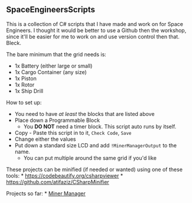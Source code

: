 SpaceEngineersScripts
---------------------

This is a collection of C# scripts that I have made and work on for Space Engineers. I thought it would be better to use a Github then the workshop, since it'll be easier for me to work on and use version control then that. Bleck.

The bare minimum that the grid needs is:
  * 1x Battery (either large or small)
  * 1x Cargo Container (any size)
  * 1x Piston
  * 1x Rotor
  * 1x Ship Drill

<!-- WIP -->
How to set up:
  * You need to have *at least* the blocks that are listed above
  * Place down a Programmable Block
      * You **DO NOT** need a timer block. This script auto runs by itself.
  * Copy - Paste this script in to it, `Check Code`, `Save`
  * Change either the values
  * Put down a standard size LCD and add `!MinerManagerOutput` to the name.
      * You can put multiple around the same grid if you'd like

These projects can be minified (if needed or wanted) using one of these tools:
    * https://codebeautify.org/csharpviewer
    * https://github.com/atifaziz/CSharpMinifier

Projects so far:
    * [Miner Manager](MinerManager)
